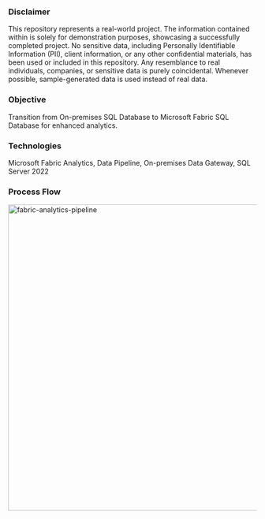 ### Disclaimer
This repository represents a real-world project. The information contained within is solely for demonstration purposes, showcasing a successfully completed project. No sensitive data, including Personally Identifiable Information (PII), client information, or any other confidential materials, has been used or included in this repository. Any resemblance to real individuals, companies, or sensitive data is purely coincidental. Whenever possible, sample-generated data is used instead of real data.

### Objective 
Transition from On-premises SQL Database to Microsoft Fabric SQL Database for enhanced analytics.

### Technologies
Microsoft Fabric Analytics, Data Pipeline, On-premises Data Gateway, SQL Server 2022

### Process Flow
<img width="621" alt="fabric-analytics-pipeline" src="https://github.com/user-attachments/assets/9da35cb7-1950-403d-b5c2-c19ee05440b8" />
